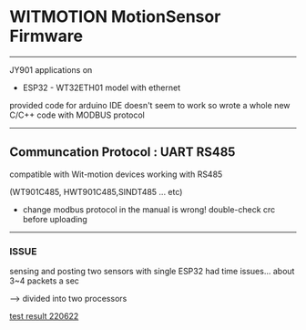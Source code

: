 # WITMOTION MotionSensor Firmware
---
JY901 applications on
- ESP32 - WT32ETH01 model with ethernet

provided code for arduino IDE doesn't seem to work so wrote a whole new C/C++ code with MODBUS protocol

---
Communcation Protocol : UART RS485
---
compatible with Wit-motion devices working with RS485 

(WT901C485, HWT901C485,SINDT485 ... etc)

* change modbus protocol in the manual is wrong! double-check crc before uploading
---
### ISSUE
sensing and posting two sensors with single ESP32 had time issues... about 3~4 packets a sec

--> divided into two processors

[test result 220622](https://checker-manatee-fb6.notion.site/WITMOTION-VIBRATION-4a13a00d9e3d44b08eb863e3cd551499)

